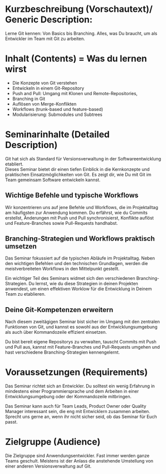 # Kurzbeschreibung (Vorschautext)/ Generic Description:

 
Lerne Git kennen: Von Basics bis Branching. 
Alles, was Du braucht, um als Entwickler im Team mit Git zu arbeiten.
 

# Inhalt (Contents) = Was du lernen wirst

 * Die Konzepte von Git verstehen 
 * Entwickeln in einem Git-Repository
 * Push and Pull: Umgang mit Klonen und Remote-Repositories,
 * Branching in Git
 * Auflösen von Merge-Konflikten
 * Workflows (trunk-based und feature-based)
 * Modularisierung: Submodules und Subtrees
 

# Seminarinhalte (Detailed Description)

Git hat sich als Standard für Versionsverwaltung in der Softwareentwicklung etabliert.  
Dieses Seminar bietet dir einen tiefen Einblick in die Kernkonzepte und praktischen Einsatzmöglichkeiten von Git. 
Es zeigt dir, wie Du  mit Git im Team gemeinsam Software entwickeln kannst.

## Wichtige Befehle und typische Workflows

Wir konzentrieren uns auf jene Befehle und Workflows, die im Projektalltag am häufigsten zur Anwendung kommen. Du erfährst, wie du Commits erstellst, Änderungen mit Push und Pull synchronisierst, Konflikte auflöst und Feature-Branches sowie Pull-Requests handhabst.

## Branching-Strategien und Workflows praktisch umsetzen

Das Seminar fokussiert auf die typischen Abläufe im Projektalltag. Neben den wichtigen Befehlen und den technischen Grundlagen, werden die meistverbreiteten Workflows in den Mittelpunkt gestellt.

Ein wichtiger Teil des Seminars widmet sich den verschiedenen Branching-Strategien. Du lernst, wie du diese Strategien in deinen Projekten anwendest, 
um einen effektiven Worklow für die Entwicklung in Deinem Team zu etablieren.

## Deine Git-Kompetenzen erweitern

Nach diesem zweitägigen Seminar bist sicher im Umgang mit den zentralen Funktionen von Git, und kannst es sowohl aus der Entwicklungsumgebung als auch über Kommandozeile effizient einsetzen.

Du bist bereit eigene Repositorys zu verwalten, tauscht Commits mit Push und Pull aus, kannst mit Feature-Branches und Pull-Requests umgehen und hast verschiedene Branching-Strategien kennengelernt.

# Voraussetzungen (Requirements)

Das Seminar richtet sich an Entwickler. Du solltest ein wenig Erfahrung in mindestens einer Programmiersprache und dem Arbeiten in einer Entwicklungsumgebung oder der Kommandozeile mitbringen.

Das Seminar kann auch für Team Leads, Product Owner oder Quality Manager interessant sein,
die eng mit Entwicklern zusammen arbeiten.
Sprecht uns gerne an, wenn ihr nicht sicher seid, ob das Seminar für Euch passt.

 
# Zielgruppe (Audience)

Die Zielgruppe sind Anwendungsentwickler.
Fast immer werden ganze Teams geschult.
Meistens ist der Anlass die anstehende Umstellung von einer anderen Versionsverwaltung auf Git.
